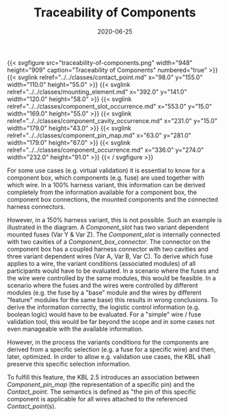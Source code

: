 ﻿---
title: Traceability of Components
toc: false
type: specs
layout: diagram
date: "2020-06-25"
draft: false
specification: KBL
version: 2.5.sr1
documentType: "Recommendation"
elementType: Diagram
classes:
  - Contact_point
  - Mounting_element
  - Component_slot_occurrence
  - Component_cavity_occurrence
  - Component_pin_map
  - Component_occurrence
menu:
  KBL-2.5.sr1:    
    parent: presentation
    identifier: presentation/traceability-of-components
    weight: 1018 

# Prev/next pager order (if `docs_section_pager` enabled in `params.toml`)
weight: 1018
---
{{< svgfigure src="traceability-of-components.png" width="948" height="909" caption="Traceability of Components" numbered="true" >}}
  {{< svglink relref="../../classes/contact_point.md" x="98.0" y="155.0" width="110.0" height="55.0" >}}
  {{< svglink relref="../../classes/mounting_element.md" x="392.0" y="141.0" width="120.0" height="58.0" >}}
  {{< svglink relref="../../classes/component_slot_occurrence.md" x="553.0" y="15.0" width="169.0" height="55.0" >}}
  {{< svglink relref="../../classes/component_cavity_occurrence.md" x="231.0" y="15.0" width="179.0" height="43.0" >}}
  {{< svglink relref="../../classes/component_pin_map.md" x="63.0" y="281.0" width="179.0" height="67.0" >}}
  {{< svglink relref="../../classes/component_occurrence.md" x="336.0" y="274.0" width="232.0" height="91.0" >}}
{{< / svgfigure >}}
<p> For some use cases (e.g. virtual validation) it is essential to know for a component box, which components (e.g. fuse) are used together with which wire. In a 100% harness variant, this information can be derived completely from the information available for a component box, the component box connections, the mounted components and the connected harness connectors.      </p>      <p> However, in a 150%&#160;harness variant, this is not possible. Such an example is illustrated in the diagram. A <i>Component_slot</i> has two variant dependent mounted fuses (Var&#160;Y &amp;&#160;Var&#160;Z). The <i>Component_slot</i> is internally connected with two cavities of a <i>Component_box_connector</i>. The connector on the component box has a coupled harness connector with two cavities and three variant dependent wires (Var&#160;A, Var B, Var&#160;C). To derive which fuse applies to a wire, the variant conditions (associated modules) of all participants would have to be evaluated. In a scenario where the fuses and the wire were controlled by the same modules, this would be feasible. In a scenario where the fuses and the wires were controlled by different modules (e.g. the fuse by a &quot;base&quot; module and the wires by different &quot;feature&quot;&#160;modules for the same base) this results in wrong conclusions. To derive the information correctly, the logistic control information (e.g. boolean logic) would have to be evaluated. For a &quot;simple&quot; wire /&#160;fuse validation tool, this would be far beyond the scope and in some cases not even manageable with the available information.      </p>      <p> However, in the process the variants conditions for the components are derived from a specific selection (e.g. a fuse for a specific wire) and then, later, optimized. In order to allow e.g. validation use cases, the KBL&#160;shall preserve this specific selection information.      </p>      <p> To fulfill this feature, the KBL 2.5 introduces an association between <i>Component_pin_map </i>(the representation of a specific pin) and the <i>Contact_point</i>. The semantics is defined as &quot;the pin of this specific component is applicable for all wires attached to the referenced <i>Contact_point</i>(s).      </p>